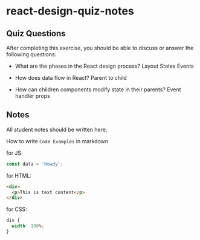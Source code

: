 # react-design-quiz-notes

## Quiz Questions

After completing this exercise, you should be able to discuss or answer the following questions:

- What are the phases in the React design process?
  Layout
  States
  Events

- How does data flow in React?
  Parent to child

- How can children components modify state in their parents?
  Event handler props

## Notes

All student notes should be written here.

How to write `Code Examples` in markdown

for JS:

```js
const data = 'Howdy';
```

for HTML:

```html
<div>
  <p>This is text content</p>
</div>
```

for CSS:

```css
div {
  width: 100%;
}
```
